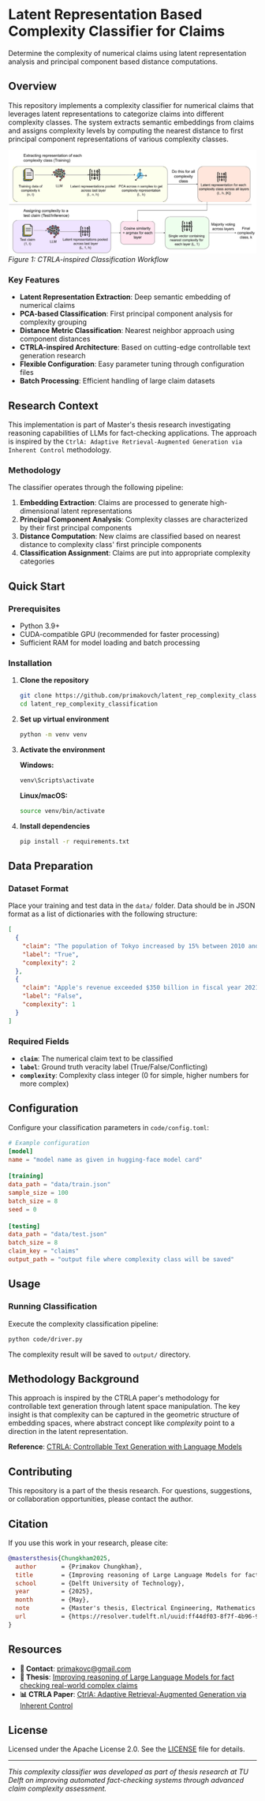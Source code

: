 # Latent Representation Based Complexity Classifier for Claims

Determine the complexity of numerical claims using latent representation analysis and principal component based distance computations.

## Overview

This repository implements a complexity classifier for numerical claims that leverages latent representations to categorize claims into different complexity classes. The system extracts semantic embeddings from claims and assigns complexity levels by computing the nearest distance to first principal component representations of various complexity classes.

![CTRLA Workflow](assets/CTRLA_workflow.png)
*Figure 1: CTRLA-inspired Classification Workflow*

### Key Features

- **Latent Representation Extraction**: Deep semantic embedding of numerical claims
- **PCA-based Classification**: First principal component analysis for complexity grouping
- **Distance Metric Classification**: Nearest neighbor approach using component distances
- **CTRLA-inspired Architecture**: Based on cutting-edge controllable text generation research
- **Flexible Configuration**: Easy parameter tuning through configuration files
- **Batch Processing**: Efficient handling of large claim datasets

## Research Context

This implementation is part of Master's thesis research investigating reasoning capabilities of LLMs for fact-checking applications. The approach is inspired by the `CtrlA: Adaptive Retrieval-Augmented Generation via Inherent Control` methodology.

### Methodology

The classifier operates through the following pipeline:

1. **Embedding Extraction**: Claims are processed to generate high-dimensional latent representations
2. **Principal Component Analysis**: Complexity classes are characterized by their first principal components
3. **Distance Computation**: New claims are classified based on nearest distance to complexity class' first principle components
4. **Classification Assignment**: Claims are put into appropriate complexity categories

## Quick Start

### Prerequisites

- Python 3.9+
- CUDA-compatible GPU (recommended for faster processing)
- Sufficient RAM for model loading and batch processing

### Installation

1. **Clone the repository**
   ```bash
   git clone https://github.com/primakovch/latent_rep_complexity_classification.git
   cd latent_rep_complexity_classification
   ```

2. **Set up virtual environment**
   ```bash
   python -m venv venv
   ```

3. **Activate the environment**
   
   **Windows:**
   ```bash
   venv\Scripts\activate
   ```
   
   **Linux/macOS:**
   ```bash
   source venv/bin/activate
   ```

4. **Install dependencies**
   ```bash
   pip install -r requirements.txt
   ```

## Data Preparation

### Dataset Format

Place your training and test data in the `data/` folder. Data should be in JSON format as a list of dictionaries with the following structure:

```json
[
  {
    "claim": "The population of Tokyo increased by 15% between 2010 and 2020",
    "label": "True",
    "complexity": 2
  },
  {
    "claim": "Apple's revenue exceeded $350 billion in fiscal year 2021",
    "label": "False", 
    "complexity": 1
  }
]
```

### Required Fields

- **`claim`**: The numerical claim text to be classified
- **`label`**: Ground truth veracity label (True/False/Conflicting)
- **`complexity`**: Complexity class integer (0 for simple, higher numbers for more complex)

## Configuration

Configure your classification parameters in `code/config.toml`:

```toml
# Example configuration
[model]
name = "model name as given in hugging-face model card"

[training]
data_path = "data/train.json"
sample_size = 100
batch_size = 8
seed = 0

[testing]
data_path = "data/test.json"
batch_size = 8
claim_key = "claims"
output_path = "output file where complexity class will be saved"

```


## Usage

### Running Classification

Execute the complexity classification pipeline:

```bash
python code/driver.py
```
The complexity result will be saved to `output/` directory.




## Methodology Background

This approach is inspired by the CTRLA paper's methodology for controllable text generation through latent space manipulation. The key insight is that complexity can be captured in the geometric structure of embedding spaces, where abstract concept like *complexity* point to a direction in the latent representation.

**Reference**: [CTRLA: Controllable Text Generation with Language Models](https://arxiv.org/abs/2405.18727)


## Contributing

This repository is a part of the thesis research. For questions, suggestions, or collaboration opportunities, please contact the author.

## Citation

If you use this work in your research, please cite:

```bibtex
@mastersthesis{Chungkham2025,
  author       = {Primakov Chungkham},
  title        = {Improving reasoning of Large Language Models for fact checking real-world complex claims},
  school       = {Delft University of Technology},
  year         = {2025},
  month        = {May},
  note         = {Master's thesis, Electrical Engineering, Mathematics and Computer Science},
  url          = {https://resolver.tudelft.nl/uuid:ff44df03-8f7f-4b96-996a-610b9189b5e3}
}
```

## Resources

- **📧 Contact**: [primakovc@gmail.com](mailto:primakovc@gmail.com)
- **📄 Thesis**: [Improving reasoning of Large Language Models for fact checking real-world complex claims](https://repository.tudelft.nl/record/uuid:ff44df03-8f7f-4b96-996a-610b9189b5e3)
- **📊 CTRLA Paper**: [CtrlA: Adaptive Retrieval-Augmented Generation via Inherent Control](https://arxiv.org/abs/2405.18727)

## License

Licensed under the Apache License 2.0. See the [LICENSE](LICENSE) file for details.

---

*This complexity classifier was developed as part of thesis research at TU Delft on improving automated fact-checking systems through advanced claim complexity assessment.*